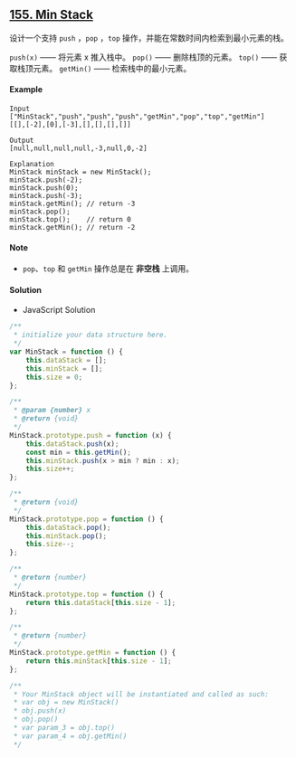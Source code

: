 ## [155. Min Stack](https://leetcode.com/problems/min-stack/)

设计一个支持 `push` ，`pop` ，`top` 操作，并能在常数时间内检索到最小元素的栈。

`push(x)` —— 将元素 x 推入栈中。
`pop()` —— 删除栈顶的元素。
`top()` —— 获取栈顶元素。
`getMin()` —— 检索栈中的最小元素。

#### Example

```text
Input
["MinStack","push","push","push","getMin","pop","top","getMin"]
[[],[-2],[0],[-3],[],[],[],[]]

Output
[null,null,null,null,-3,null,0,-2]

Explanation
MinStack minStack = new MinStack();
minStack.push(-2);
minStack.push(0);
minStack.push(-3);
minStack.getMin(); // return -3
minStack.pop();
minStack.top();    // return 0
minStack.getMin(); // return -2
```

#### Note

-   `pop`、`top` 和 `getMin` 操作总是在 **非空栈** 上调用。

#### Solution

-   JavaScript Solution

```javascript
/**
 * initialize your data structure here.
 */
var MinStack = function () {
    this.dataStack = [];
    this.minStack = [];
    this.size = 0;
};

/**
 * @param {number} x
 * @return {void}
 */
MinStack.prototype.push = function (x) {
    this.dataStack.push(x);
    const min = this.getMin();
    this.minStack.push(x > min ? min : x);
    this.size++;
};

/**
 * @return {void}
 */
MinStack.prototype.pop = function () {
    this.dataStack.pop();
    this.minStack.pop();
    this.size--;
};

/**
 * @return {number}
 */
MinStack.prototype.top = function () {
    return this.dataStack[this.size - 1];
};

/**
 * @return {number}
 */
MinStack.prototype.getMin = function () {
    return this.minStack[this.size - 1];
};

/**
 * Your MinStack object will be instantiated and called as such:
 * var obj = new MinStack()
 * obj.push(x)
 * obj.pop()
 * var param_3 = obj.top()
 * var param_4 = obj.getMin()
 */
```
